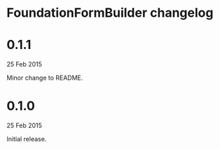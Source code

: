 # FoundationFormBuilder changelog

# 0.1.1

25 Feb 2015

Minor change to README.

# 0.1.0

25 Feb 2015

Initial release.